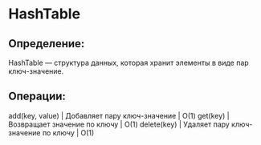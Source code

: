 # HashTable
## Определение:
HashTable — структура данных, которая хранит элементы в виде пар ключ-значение.

## Операции:
add(key, value) | Добавляет пару ключ-значение        | O(1)
get(key)        | Возвращает значение по ключу        | O(1)
delete(key)     | Удаляет пару ключ-значение по ключу | O(1)
